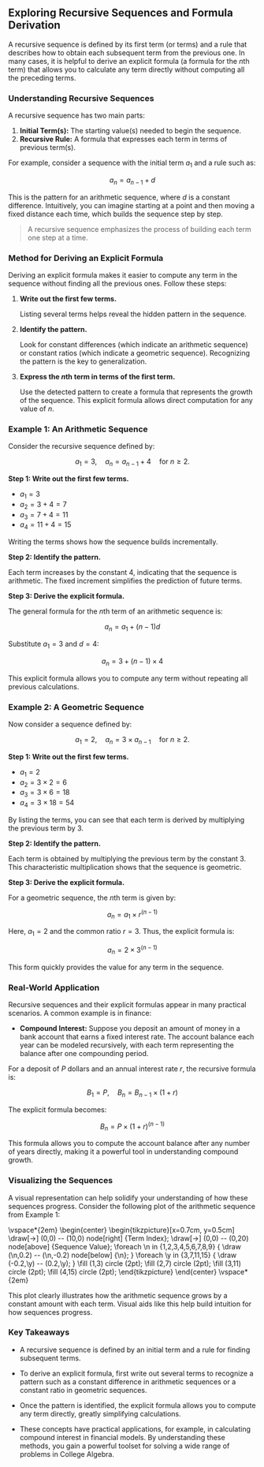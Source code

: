## Exploring Recursive Sequences and Formula Derivation

A recursive sequence is defined by its first term (or terms) and a rule that describes how to obtain each subsequent term from the previous one. In many cases, it is helpful to derive an explicit formula (a formula for the $n$th term) that allows you to calculate any term directly without computing all the preceding terms.

### Understanding Recursive Sequences

A recursive sequence has two main parts:

1. **Initial Term(s):** The starting value(s) needed to begin the sequence.
2. **Recursive Rule:** A formula that expresses each term in terms of previous term(s).

For example, consider a sequence with the initial term $a_1$ and a rule such as:

$$
a_n = a_{n-1} + d
$$

This is the pattern for an arithmetic sequence, where $d$ is a constant difference. Intuitively, you can imagine starting at a point and then moving a fixed distance each time, which builds the sequence step by step.

> A recursive sequence emphasizes the process of building each term one step at a time.

### Method for Deriving an Explicit Formula

Deriving an explicit formula makes it easier to compute any term in the sequence without finding all the previous ones. Follow these steps:

1. **Write out the first few terms.**

   Listing several terms helps reveal the hidden pattern in the sequence.

2. **Identify the pattern.**

   Look for constant differences (which indicate an arithmetic sequence) or constant ratios (which indicate a geometric sequence). Recognizing the pattern is the key to generalization.

3. **Express the $n$th term in terms of the first term.**

   Use the detected pattern to create a formula that represents the growth of the sequence. This explicit formula allows direct computation for any value of $n$.

### Example 1: An Arithmetic Sequence

Consider the recursive sequence defined by:

$$
a_1 = 3, \quad a_n = a_{n-1} + 4 \quad \text{for } n \geq 2.
$$

**Step 1: Write out the first few terms.**

- $a_1 = 3$
- $a_2 = 3 + 4 = 7$
- $a_3 = 7 + 4 = 11$
- $a_4 = 11 + 4 = 15$

Writing the terms shows how the sequence builds incrementally.

**Step 2: Identify the pattern.**

Each term increases by the constant $4$, indicating that the sequence is arithmetic. The fixed increment simplifies the prediction of future terms.

**Step 3: Derive the explicit formula.**

The general formula for the $n$th term of an arithmetic sequence is:

$$
a_n = a_1 + (n-1)d
$$

Substitute $a_1 = 3$ and $d = 4$:

$$
a_n = 3 + (n-1) \times 4
$$

This explicit formula allows you to compute any term without repeating all previous calculations.

### Example 2: A Geometric Sequence

Now consider a sequence defined by:

$$
a_1 = 2, \quad a_n = 3 \times a_{n-1} \quad \text{for } n \geq 2.
$$

**Step 1: Write out the first few terms.**

- $a_1 = 2$
- $a_2 = 3 \times 2 = 6$
- $a_3 = 3 \times 6 = 18$
- $a_4 = 3 \times 18 = 54$

By listing the terms, you can see that each term is derived by multiplying the previous term by $3$.

**Step 2: Identify the pattern.**

Each term is obtained by multiplying the previous term by the constant $3$. This characteristic multiplication shows that the sequence is geometric.

**Step 3: Derive the explicit formula.**

For a geometric sequence, the $n$th term is given by:

$$
a_n = a_1 \times r^{(n-1)}
$$

Here, $a_1 = 2$ and the common ratio $r = 3$. Thus, the explicit formula is:

$$
a_n = 2 \times 3^{(n-1)}
$$

This form quickly provides the value for any term in the sequence.

### Real-World Application

Recursive sequences and their explicit formulas appear in many practical scenarios. A common example is in finance:

- **Compound Interest:** Suppose you deposit an amount of money in a bank account that earns a fixed interest rate. The account balance each year can be modeled recursively, with each term representing the balance after one compounding period.

For a deposit of $P$ dollars and an annual interest rate $r$, the recursive formula is:

$$
B_1 = P, \quad B_n = B_{n-1} \times (1+r)
$$

The explicit formula becomes:

$$
B_n = P \times (1+r)^{(n-1)}
$$

This formula allows you to compute the account balance after any number of years directly, making it a powerful tool in understanding compound growth.

### Visualizing the Sequences

A visual representation can help solidify your understanding of how these sequences progress. Consider the following plot of the arithmetic sequence from Example 1:

\vspace*{2em}
\begin{center}
\begin{tikzpicture}[x=0.7cm, y=0.5cm]
  \draw[->] (0,0) -- (10,0) node[right] {Term Index};
  \draw[->] (0,0) -- (0,20) node[above] {Sequence Value};
  \foreach \n in {1,2,3,4,5,6,7,8,9} {
    \draw (\n,0.2) -- (\n,-0.2) node[below] {\n};
  }
  \foreach \y in {3,7,11,15} {
    \draw (-0.2,\y) -- (0.2,\y);
  }
  \fill (1,3) circle (2pt);
  \fill (2,7) circle (2pt);
  \fill (3,11) circle (2pt);
  \fill (4,15) circle (2pt);
\end{tikzpicture}
\end{center}
\vspace*{2em}

This plot clearly illustrates how the arithmetic sequence grows by a constant amount with each term. Visual aids like this help build intuition for how sequences progress.

### Key Takeaways

- A recursive sequence is defined by an initial term and a rule for finding subsequent terms.

- To derive an explicit formula, first write out several terms to recognize a pattern such as a constant difference in arithmetic sequences or a constant ratio in geometric sequences.

- Once the pattern is identified, the explicit formula allows you to compute any term directly, greatly simplifying calculations.

- These concepts have practical applications, for example, in calculating compound interest in financial models. By understanding these methods, you gain a powerful toolset for solving a wide range of problems in College Algebra.
